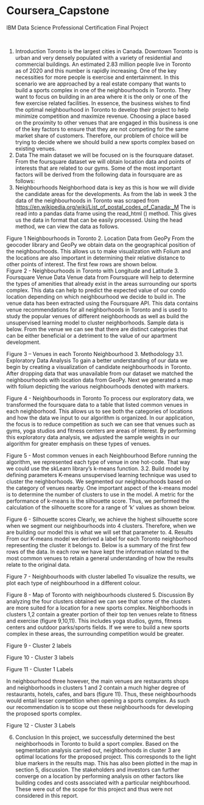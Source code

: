 # Coursera_Capstone
IBM Data Science Professional Certification Final Project


 
1.	Introduction
Toronto is the largest cities in Canada. Downtown Toronto is urban and very densely populated with a variety of residential and commercial buildings. An estimated 2.83 million people live in Toronto as of 2020 and this number is rapidly increasing. One of the key necessities for more people is exercise and entertainment. In this scenario we are approached by a real estate company that wants to build a sports complex in one of the neighbourhoods in Toronto. They want to focus on building in an area where it is the only or one of the few exercise related facilities.
In essence, the business wishes to find the optimal neighbourhood in Toronto to develop their project to help minimize competition and maximize revenue. Choosing a place based on the proximity to other venues that are engaged in this business is one of the key factors to ensure that they are not competing for the same market share of customers. Therefore, our problem of choice will be trying to decide where we should build a new sports complex based on existing venues.
2.	Data
The main dataset we will be focused on is the foursquare dataset. From the foursquare dataset we will obtain location data and points of interests that are related to our gyms. Some of the most important factors will be derived from the following data in foursquare are as follows:
1.	Neighbourhoods
Neighborhood data is key as this is how we will divide the candidate areas for the developments. As from the lab in week 3 the data of the neighbourhoods in Toronto was scraped from https://en.wikipedia.org/wiki/List_of_postal_codes_of_Canada:_M The is read into a pandas data frame using the read_html () method. This gives us the data in format that can be easily processed. Using the head method, we can view the data as follows. 
 
Figure 1 Neighbourhoods in Toronto
2.	Location Data from GeoPy
From the geocoder library and GeoPy we obtain data on the geographical position of the neighbourhoods. This allows us to make visualization with Folium and the locations are also important in determining their relative distance to other points of interest. The first few rows are shown below.  
Figure 2 - Neighbourhoods in Toronto with Longitude and Latitude
3.	Foursquare Venue Data
Venue data from Foursquare will help to determine the types of amenities that already exist in the areas surrounding our sports complex.  This data can help to predict the expected value of our condo location depending on which neighbourhood we decide to build in. The venue data has been extracted using the Foursquare API. This data contains venue recommendations for all neighborhoods in Toronto and is used to study the popular venues of different neighborhoods as well as build the unsupervised learning model to cluster neighborhoods. Sample data is below. From the venue we can see that there are distinct categories that can be either beneficial or a detriment to the value of our apartment development.
 
Figure 3 – Venues in each Toronto Neighbourhood
3.	Methodology
3.1.	Exploratory Data Analysis
To gain a better understanding of our data we begin by creating a visualization of candidate neighbourhoods in Toronto. After dropping data that was unavailable from our dataset we matched the neighbourhoods with location data from GeoPy. Next we generated a map with folium depicting the various neighbourhoods denoted with markers.
 
Figure 4 - Neighbourhoods in Toronto
To process our exploratory data, we transformed the foursquare data to a table that listed common venues in each neighborhood. This allows us to see both the categories of locations and how the data we input to our algorithm is organized. In our application, the focus is to reduce competition as such we can see that venues such as gyms, yoga studios and fitness centers are areas of interest. By performing this exploratory data analysis, we adjusted the sample weights in our algorithm for greater emphasis on these types of venues.
 
Figure 5 - Most common venues in each Neighbourhood
Before running the algorithm, we represented each type of venue in one hot-code. That way we could use the skLearn library’s k-means function.
3.2.	Build model by defining parameters
K-means unsupervised learning technique was used to cluster the neighborhoods. We segmented our neighbourhoods based on the category of venues nearby. One important aspect of the k-means model is to determine the number of clusters to use in the model. A metric for the performance of k-means is the silhouette score. Thus, we performed the calculation of the silhouette score for a range of ‘k’ values as shown below.
 
Figure 6 - Silhouette scores
 Clearly, we achieve the highest silhouette score when we segment our neighbourhoods into 4 clusters. Therefore, when we are building our model this is what we will set that parameter to.
4.	Results
From our K-means model we derived a label for each Toronto neighborhood representing the cluster it belongs to. Below is a summary of the first few rows of the data. In each row we have kept the information related to the most common venues to retain a general understanding of how the results relate to the original data.
 
Figure 7 - Neighbourhoods with cluster labelled
To visualize the results, we plot each type of neighbourhood in a different colour. 
 
Figure 8 - Map of Toronto with neighbourhoods clustered
5.	Discussion
By analyzing the four clusters obtained we can see that some of the clusters are more suited for a location for a new sports complex. Neighborhoods in clusters 1,2 contain a greater portion of their top ten venues relate to fitness and exercise (figure 9,10,11). This includes yoga studios, gyms, fitness centers and outdoor parks/sports fields. If we were to build a new sports complex in these areas, the surrounding competition would be greater. 
 
Figure 9 - Cluster 2 labels
 
Figure 10 - Cluster 3 labels
 
Figure 11 - Cluster 1 Labels

In neighbourhood three however, the main venues are restaurants shops and neighborhoods in clusters 1 and 2 contain a much higher degree of restaurants, hotels, cafes, and bars (figure 11). Thus, these neighbourhoods would entail lesser competition when opening a sports complex. As such our recommendation is to scope out these neighbourhoods for developing the proposed sports complex.



 
Figure 12 - Cluster 3 Labels

6.	Conclusion
In this project, we successfully determined the best neighborhoods in Toronto to build a sport complex. Based on the segmentation analysis carried out, neighborhoods in cluster 3 are optimal locations for the proposed project. This corresponds to the light blue markers in the results map. This has also been plotted in the map in section 5, discussion. The stakeholders and investors can further converge on a location by performing analysis on other factors like building codes and costs associated with a particular neighbourhood. These were out of the scope for this project and thus were not considered in this report.

